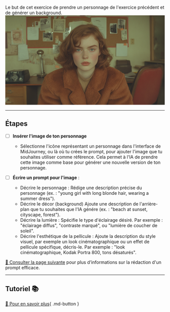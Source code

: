 <style>.md-footer{display:none;}</style>
Le but de cet exercice de prendre un personnage de l'exercice précédent et de générer un background. 
<img src="../assets/image/03_rosie_detective.png">
***

## Étapes

- [ ] **Insérer l'image de ton personnage** 
   - Sélectionne l'icône représentant un personnage dans l'interface de MidJourney, ou là où tu crées le prompt, pour ajouter l'image que tu souhaites utiliser comme référence. Cela permet à l'IA de prendre cette image comme base pour générer une nouvelle version de ton personnage.

- [ ] **Écrire un prompt pour l'image** :
   - Décrire le personnage : Rédige une description précise du personnage (ex. : "young girl with long blonde hair, wearing a summer dress").  
   - Décrire le décor (background) Ajoute une description de l'arrière-plan que tu souhaites que l'IA génére  (ex. : "beach at sunset, cityscape, forest").
   - Décrire la lumière : Spécifie le type d'éclairage désiré. Par exemple : "éclairage diffus", "contraste marqué", ou "lumière de coucher de soleil".
   - Décrire l'esthétique de la pellicule : Ajoute la description du style visuel, par exemple un look cinématographique ou un effet de pellicule spécifique, décris-le. Par exemple : "look cinématographique, Kodak Portra 800, tons désaturés".
     
[📖 Consulter la page suivante](../ai/prompt.md) pour plus d’informations sur la rédaction d'un prompt efficace.<br>

***

## Tutoriel 📚

[📖 Pour en savoir plus](https://cmontmorency365-my.sharepoint.com/:v:/g/personal/flpilote_cmontmorency_qc_ca/EZwnDl9Wwe9GsCbtAYRbas8B9Ho2tVB0m_eGaWyx1-GRBA?nav=eyJyZWZlcnJhbEluZm8iOnsicmVmZXJyYWxBcHAiOiJPbmVEcml2ZUZvckJ1c2luZXNzIiwicmVmZXJyYWxBcHBQbGF0Zm9ybSI6IldlYiIsInJlZmVycmFsTW9kZSI6InZpZXciLCJyZWZlcnJhbFZpZXciOiJNeUZpbGVzTGlua0NvcHkifX0&e=grtPVC){ .md-button }   <br>
